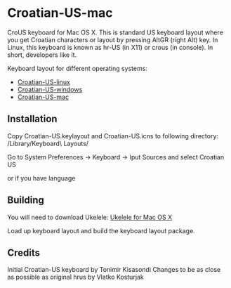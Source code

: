 # Croatian-US-mac

CroUS keyboard for Mac OS X.
This is standard US keyboard layout where you get Croatian characters or layout by pressing AltGR (right Alt) key.
In Linux, this keyboard is known as hr-US (in X11) or crous (in console).
In short, developers like it.

Keyboard layout for different operating systems:
* [Croatian-US-linux](https://github.com/kost/Croatian-US-linux)
* [Croatian-US-windows](https://github.com/kost/Croatian-US-windows)
* [Croatian-US-mac](https://github.com/kost/Croatian-US-mac)

## Installation

Copy Croatian-US.keylayout and Croatian-US.icns to following directory:
/Library/Keyboard\ Layouts/

Go to System Preferences -> Keyboard -> Iput Sources and select Croatian US

or if you have language 

## Building

You will need to download Ukelele:
[Ukelele for Mac OS X](http://scripts.sil.org/cms/scripts/page.php?site_id=nrsi&id=ukelele)

Load up keyboard layout and build the keyboard layout package. 

## Credits

Initial Croatian-US keyboard by Tonimir Kisasondi 
Changes to be as close as possible as original hrus by Vlatko Kosturjak
